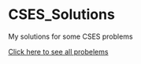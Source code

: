 # CSES_Solutions
My solutions for some CSES problems

[Click here to see all probelems](https://cses.fi/)
